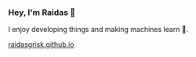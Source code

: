 <!--
**RaidasGrisk/RaidasGrisk** is a ✨ _special_ ✨ repository because its `README.md` (this file) appears on your GitHub profile.
- 🔭 I’m currently working on ...
- 🌱 I’m currently learning ...
- 👯 I’m looking to collaborate on ...
- 🤔 I’m looking for help with ...
- 💬 Ask me about ...
- 📫 How to reach me: ...
- 😄 Pronouns: ...
- ⚡ Fun fact: ...
-->

### Hey, I'm Raidas 👋

I enjoy developing things and making machines learn 🤖.  

[raidasgrisk.github.io](http://raidasgrisk.github.io/)
